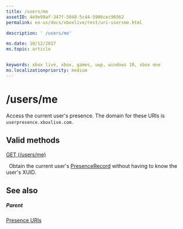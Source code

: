 ```yaml
---
title: /users/me
assetID: 4e9e99af-347f-5048-5c44-5906cec96562
permalink: en-us/docs/xboxlive/rest/uri-usersme.html

description: ' /users/me'

ms.date: 10/12/2017
ms.topic: article


keywords: xbox live, xbox, games, uwp, windows 10, xbox one
ms.localizationpriority: medium
---
```



# /users/me
Access the current user's presence. 
The domain for these URIs is `userpresence.xboxlive.com`.
  
<a id="ID4EV"></a>

 
## Valid methods

[GET (/users/me)](uri-usersmeget.md)

&nbsp;&nbsp;Obtain the current user's [PresenceRecord](../../json/json-presencerecord.md) without having to know the user's XUID.
 
<a id="ID4E6"></a>

 
## See also
 
<a id="ID4EBB"></a>

 
##### Parent 

[Presence URIs](atoc-reference-presence.md)

   
